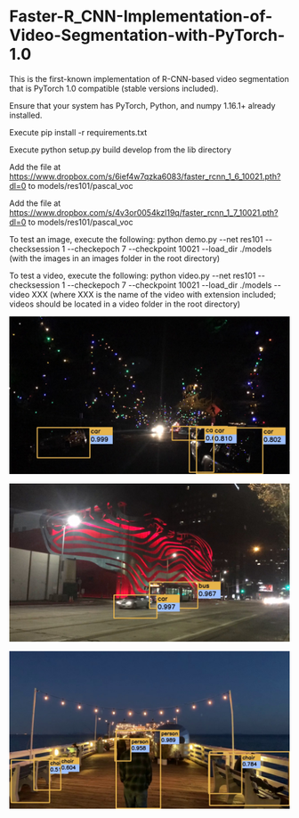 # Faster-R_CNN-Implementation-of-Video-Segmentation-with-PyTorch-1.0

This is the first-known implementation of R-CNN-based video segmentation that is PyTorch 1.0 compatible (stable versions included).

Ensure that your system has PyTorch, Python, and numpy 1.16.1+ already installed.

Execute pip install -r requirements.txt

Execute python setup.py build develop from the lib directory

Add the file at https://www.dropbox.com/s/6ief4w7qzka6083/faster_rcnn_1_6_10021.pth?dl=0 to models/res101/pascal_voc

Add the file at https://www.dropbox.com/s/4v3or0054kzl19q/faster_rcnn_1_7_10021.pth?dl=0 to models/res101/pascal_voc

To test an image, execute the following: python demo.py --net res101 --checksession 1 --checkepoch 7 --checkpoint 10021 --load_dir ./models (with the images in an images folder in the root directory)

To test a video, execute the following: python video.py --net res101 --checksession 1 --checkepoch 7 --checkpoint 10021 --load_dir ./models --video XXX (where XXX is the name of the video with extension included; videos should be located in a video folder in the root directory)

![Sample Frame No. 1](/samples/Picture2.jpg)

![Sample Frame No. 2](/samples/Picture3.jpg)

![Sample Frame No. 3](/samples/Picture4.jpg)
